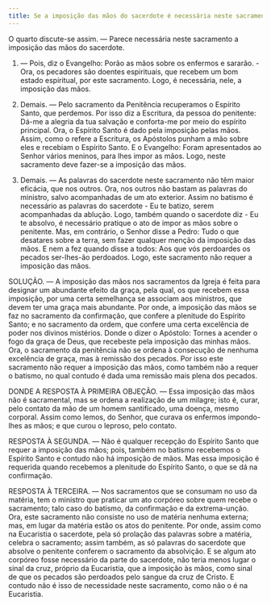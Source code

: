 ```yaml
---
title: Se a imposição das mãos do sacerdote é necessária neste sacramento
---
```


O quarto discute-se assim. — Parece necessária neste sacramento a imposição das mãos do sacerdote.  

1. — Pois, diz o Evangelho: Porão as mãos sobre os enfermos e sararão. - Ora, os pecadores são doentes espirituais, que recebem um bom estado espiritual, por este sacramento. Logo, é necessária, nele, a imposição das mãos.  

2. Demais. — Pelo sacramento da Penitência recuperamos o Espírito Santo, que perdemos. Por isso diz a Escritura, da pessoa do penitente: Dá-me a alegria da tua salvação e conforta-me por meio do espírito principal. Ora, o Espírito Santo é dado pela imposição pelas mãos. Assim, como o refere a Escritura, os Apóstolos punham a mão sobre eles e recebiam o Espírito Santo. E o Evangelho: Foram apresentados ao Senhor vários meninos, para lhes impor as mãos. Logo, neste sacramento deve fazer-se a imposição das mãos.  

3. Demais. — As palavras do sacerdote neste sacramento não têm maior eficácia, que nos outros. Ora, nos outros não bastam as palavras do ministro, salvo acompanhadas de um ato exterior. Assim no batismo é necessário as palavras do sacerdote - Eu te batizo, serem acompanhadas da ablução. Logo, também quando o sacerdote diz - Eu te absolvo, é necessário pratique o ato de impor as mãos sobre o penitente. Mas, em contrário, o Senhor disse a Pedro: Tudo o que desatares sobre a terra, sem fazer qualquer menção da imposição das mãos. E nem a fez quando disse a todos: Aos que vós perdoardes os pecados ser-lhes-ão perdoados. Logo, este sacramento não requer a imposição das mãos.  

SOLUÇÃO. — A imposição das mãos nos sacramentos da Igreja é feita para designar um abundante efeito da graça, pela qual, os que recebem essa imposição, por uma certa semelhança se associam aos ministros, que devem ter uma graça mais abundante. Por onde, a imposição das mãos se faz no sacramento da confirmação, que confere a plenitude do Espírito Santo; e no sacramento da ordem, que confere uma certa excelência de poder nos divinos mistérios. Donde o dizer o Apóstolo: Tornes a acender o fogo da graça de Deus, que recebeste pela imposição das minhas mãos. Ora, o sacramento da penitência não se ordena à consecução de nenhuma excelência de graça, mas à remissão dos pecados. Por isso este sacramento não requer a imposição das mãos, como também não a requer o batismo, no qual contudo é dada uma remissão mais plena dos pecados.  

DONDE A RESPOSTA À PRIMEIRA OBJEÇÃO. — Essa imposição das mãos não é sacramental, mas se ordena a realização de um milagre; isto é, curar, pelo contato da mão de um homem santificado, uma doença, mesmo corporal. Assim como lemos, do Senhor, que curava os enfermos impondo-lhes as mãos; e que curou o leproso, pelo contato.  

RESPOSTA À SEGUNDA. — Não é qualquer recepção do Espírito Santo que requer a imposição das mãos; pois, também no batismo recebemos o Espírito Santo e contudo não há imposição de mãos. Mas essa imposição é requerida quando recebemos a plenitude do Espírito Santo, o que se dá na confirmação.  

RESPOSTA À TERCEIRA. — Nos sacramentos que se consumam no uso da matéria, tem o ministro que praticar um ato corpóreo sobre quem recebe o sacramento; talo caso do batismo, da confirmação e da extrema-unção. Ora, este sacramento não consiste no uso de matéria nenhuma externa; mas, em lugar da matéria estão os atos do penitente. Por onde, assim como na Eucaristia o sacerdote, pela só prolação das palavras sobre a matéria, celebra o sacramento; assim também, as só palavras do sacerdote que absolve o penitente conferem o sacramento da absolvição. E se algum ato corpóreo fosse necessário da parte do sacerdote, não teria menos lugar o sinal da cruz, próprio da Eucaristia, que a imposição às mãos, como sinal de que os pecados são perdoados pelo sangue da cruz de Cristo. E contudo não é isso de necessidade neste sacramento, como não o é na Eucaristia.